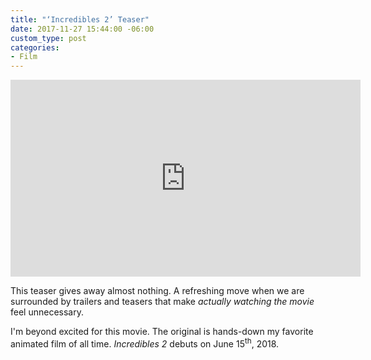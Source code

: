 ```yaml
---
title: "‘Incredibles 2’ Teaser"
date: 2017-11-27 15:44:00 -06:00
custom_type: post
categories:
- Film
---
```


<div class="iframe-container">
<iframe width="560" height="315" src="https://www.youtube.com/embed/ZJDMWVZta3M" frameborder="0" allowfullscreen></iframe>
</div>

This teaser gives away almost nothing. A refreshing move when we are surrounded by trailers and teasers that make *actually watching the movie* feel unnecessary.

I'm beyond excited for this movie. The original is hands-down my favorite animated film of all time. *Incredibles 2* debuts on June 15<sup>th</sup>, 2018.

